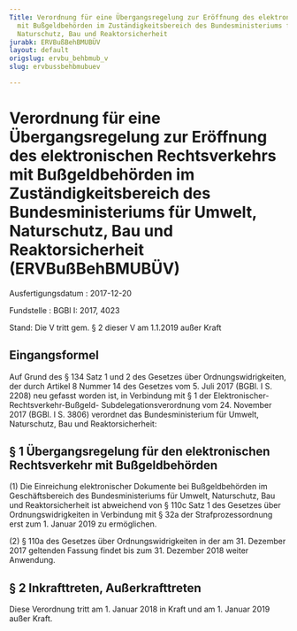 ```yaml
---
Title: Verordnung für eine Übergangsregelung zur Eröffnung des elektronischen Rechtsverkehrs
  mit Bußgeldbehörden im Zuständigkeitsbereich des Bundesministeriums für Umwelt,
  Naturschutz, Bau und Reaktorsicherheit
jurabk: ERVBußBehBMUBÜV
layout: default
origslug: ervbu_behbmub_v
slug: ervbussbehbmubuev

---
```


# Verordnung für eine Übergangsregelung zur Eröffnung des elektronischen Rechtsverkehrs mit Bußgeldbehörden im Zuständigkeitsbereich des Bundesministeriums für Umwelt, Naturschutz, Bau und Reaktorsicherheit (ERVBußBehBMUBÜV)

Ausfertigungsdatum
:   2017-12-20

Fundstelle
:   BGBl I: 2017, 4023

Stand: Die V tritt gem. § 2 dieser V am 1.1.2019 außer Kraft

## Eingangsformel

Auf Grund des § 134 Satz 1 und 2 des Gesetzes über
Ordnungswidrigkeiten, der durch Artikel 8 Nummer 14 des Gesetzes vom
5\. Juli 2017 (BGBl. I S. 2208) neu gefasst worden ist, in Verbindung
mit § 1 der Elektronischer-Rechtsverkehr-Bußgeld-
Subdelegationsverordnung vom 24. November 2017 (BGBl. I S. 3806)
verordnet das Bundesministerium für Umwelt, Naturschutz, Bau und
Reaktorsicherheit:


## § 1 Übergangsregelung für den elektronischen Rechtsverkehr mit Bußgeldbehörden

(1) Die Einreichung elektronischer Dokumente bei Bußgeldbehörden im
Geschäftsbereich des Bundesministeriums für Umwelt, Naturschutz, Bau
und Reaktorsicherheit ist abweichend von § 110c Satz 1 des Gesetzes
über Ordnungswidrigkeiten in Verbindung mit § 32a der
Strafprozessordnung erst zum 1. Januar 2019 zu ermöglichen.

(2) § 110a des Gesetzes über Ordnungswidrigkeiten in der am 31.
Dezember 2017 geltenden Fassung findet bis zum 31. Dezember 2018
weiter Anwendung.


## § 2 Inkrafttreten, Außerkrafttreten

Diese Verordnung tritt am 1. Januar 2018 in Kraft und am 1. Januar
2019 außer Kraft.

